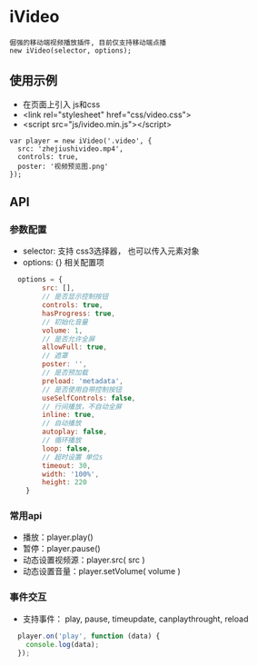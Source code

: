 # iVideo
```
倔强的移动端视频播放插件, 目前仅支持移动端点播
new iVideo(selector, options);
```

## 使用示例
- 在页面上引入 js和css 
- &lt;link rel="stylesheet" href="css/video.css"&gt;
- &lt;script src="js/ivideo.min.js"></script&gt;
```
var player = new iVideo('.video', {
  src: 'zhejiushivideo.mp4',
  controls: true,
  poster: '视频预览图.png'
});

```


## API
### 参数配置
- selector: 支持 css3选择器， 也可以传入元素对象
- options: {} 相关配置项
``` javascript
  options = {
        src: [],
        // 是否显示控制按钮
        controls: true,
        hasProgress: true,
        // 初始化音量
        volume: 1,
        // 是否允许全屏
        allowFull: true,
        // 遮罩
        poster: '',
        // 是否预加载
        preload: 'metadata',
        // 是否使用自带控制按钮
        useSelfControls: false,
        // 行间播放，不自动全屏
        inline: true,
        // 自动播放
        autoplay: false,
        // 循环播放
        loop: false,
        // 超时设置 单位s
        timeout: 30,
        width: '100%',
        height: 220
    }
```


### 常用api
- 播放：player.play()
- 暂停：player.pause()
- 动态设置视频源：player.src( src )
- 动态设置音量：player.setVolume( volume )


### 事件交互
- 支持事件： play, pause, timeupdate, canplaythrought, reload
``` javascript
  player.on('play', function (data) {
    console.log(data);
  });
```




